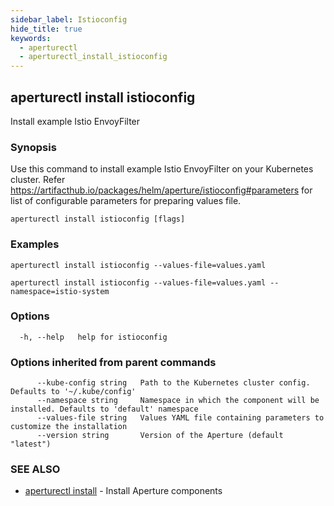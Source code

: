 ```yaml
---
sidebar_label: Istioconfig
hide_title: true
keywords:
  - aperturectl
  - aperturectl_install_istioconfig
---
```


## aperturectl install istioconfig

Install example Istio EnvoyFilter

### Synopsis

Use this command to install example Istio EnvoyFilter on your Kubernetes cluster.
Refer https://artifacthub.io/packages/helm/aperture/istioconfig#parameters for list of configurable parameters for preparing values file.

```
aperturectl install istioconfig [flags]
```

### Examples

```
aperturectl install istioconfig --values-file=values.yaml

aperturectl install istioconfig --values-file=values.yaml --namespace=istio-system
```

### Options

```
  -h, --help   help for istioconfig
```

### Options inherited from parent commands

```
      --kube-config string   Path to the Kubernetes cluster config. Defaults to '~/.kube/config'
      --namespace string     Namespace in which the component will be installed. Defaults to 'default' namespace
      --values-file string   Values YAML file containing parameters to customize the installation
      --version string       Version of the Aperture (default "latest")
```

### SEE ALSO

- [aperturectl install](/reference/aperturectl/install/install.md) - Install Aperture components
